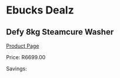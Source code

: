 
# Ebucks Dealz
## Defy 8kg Steamcure Washer
[Product Page](https://www.ebucks.com/web/shop/productSelected.do?prodId=966133125&catId=704981826)

Price: R6699.00

Savings: 


	